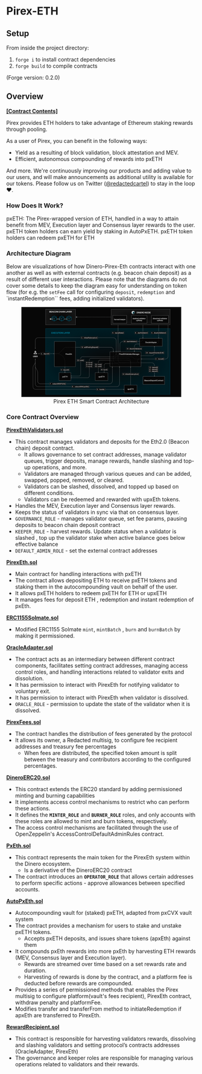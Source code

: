 # Pirex-ETH

## Setup

From inside the project directory:

1. `forge i` to install contract dependencies
2. `forge build` to compile contracts

(Forge version: 0.2.0)

## Overview

**[[Contract Contents]](./SUMMARY.md)**

Pirex provides ETH holders to take advantage of Ethereum staking rewards through pooling.

As a user of Pirex, you can benefit in the following ways:

- Yield as a resulting of block validation, block attestation and MEV.
- Efficient, autonomous compounding of rewards into pxETH

And more. We're continuously improving our products and adding value to our users, and will make announcements as additional utility is available for our tokens. Please follow us on Twitter ([@redactedcartel](https://twitter.com/redactedcartel)) to stay in the loop ❤️.

### How Does It Work?

pxETH: The Pirex-wrapped version of ETH, handled in a way to attain benefit from MEV, Execution layer and Consensus layer rewards to the user. pxETH token holders can earn yield by staking in AutoPxETH. pxETH token holders can redeem pxETH for ETH

### Architecture Diagram

Below are visualizations of how Dinero-Pirex-Eth contracts interact with one another as well as with external contracts (e.g. beacon chain deposit) as a result of different user interactions.
Please note that the diagrams do not cover some details to keep the diagram easy for understanding on token flow (for e.g. the `setFee` call for configuring `deposit`, `redemption` and `instantRedemption`` fees, adding initialized validators).


<figure align="center">
  <img src="./architecture.png" alt="Pirex ETH Smart Contract Architecture">
  <figcaption>Pirex ETH Smart Contract Architecture</figcaption>
</figure>

### Core Contract Overview

**[PirexEthValidators.sol](./src/PirexEthValidators.sol/abstract.PirexEthValidators.md)**
- This contract manages validators and deposits for the Eth2.0 (Beacon chain) deposit contract.
    - It allows governance to set contract addresses, manage validator queues, trigger deposits, manage rewards, handle slashing and top-up operations, and more.
    - Validators are managed through various queues and can be added, swapped, popped, removed, or cleared.
    - Validators can be slashed, dissolved, and topped up based on different conditions.
    - Validators can be redeemed and rewarded with upxEth tokens.
- Handles the MEV, Execution layer and Consensus layer rewards.
- Keeps the status of validators in sync via that on consensus layer.
- ```GOVERNANCE_ROLE``` - manages validator queue, set fee params, pausing deposits to beacon chain deposit contract
- ```KEEPER_ROLE``` - harvest rewards. Update status when a validator is slashed , top up the validator stake when active balance goes below effective balance
- ```DEFAULT_ADMIN_ROLE``` - set the external contract addresses

**[PirexEth.sol](./src/PirexEth.sol/contract.PirexEth.md)**
- Main contract for handling interactions with pxETH
- The contract allows depositing ETH to receive pxETH tokens and staking them in the autocompounding vault on behalf of the user.
- It allows pxETH holders to redeem pxETH for ETH or upxETH
- It manages fees for deposit ETH , redemption and instant redemption of pxEth.

**[ERC1155Solmate.sol](./src/tokens/ERC1155Solmate.sol/contract.ERC1155Solmate.md)**
- Modified ERC1155 Solmate `mint`, `mintBatch` , `burn` and `burnBatch` by making it permissioned.

**[OracleAdapter.sol](./src/OracleAdapter.sol/contract.OracleAdapter.md)**
- The contract acts as an intermediary between different contract components, facilitates setting contract addresses, managing access control roles, and handling interactions related to validator exits and dissolution.
- It has permission to interact with PirexEth for notifying validator to voluntary exit.
- It has permission to interact with PirexEth when validator is dissolved.
- ```ORACLE_ROLE``` - permission to update the state of the validator when it is dissolved.

**[PirexFees.sol](./src/PirexFees.sol/contract.PirexFees.md)**
- The contract handles the distribution of fees generated by the protocol
- It allows its owner, a Redacted multisig, to configure fee recipient addresses and treasury fee percentages
    - When fees are distributed, the specified token amount is split between the treasury and contributors according to the configured percentages.

**[DineroERC20.sol](./src/DineroERC20.sol/contract.DineroERC20.md)**
- This contract extends the ERC20 standard by adding permissioned minting and burning capabilities
- It implements access control mechanisms to restrict who can perform these actions.
- It defines the **`MINTER_ROLE`** and **`BURNER_ROLE`** roles, and only accounts with these roles are allowed to mint and burn tokens, respectively.
- The access control mechanisms are facilitated through the use of OpenZeppelin's AccessControlDefaultAdminRules contract.

**[PxEth.sol](./src/PxEth.sol/contract.PxEth.md)**
- This contract represents the main token for the PirexEth system within the Dinero ecosystem.
    - Is a derivative of the DineroERC20 contract
- The contract introduces an **`OPERATOR_ROLE`** that allows certain addresses to perform specific actions - approve allowances between specified accounts.

**[AutoPxEth.sol](./src/AutoPxEth.sol/contract.AutoPxEth.md)**

- Autocompounding vault for (staked) pxETH, adapted from pxCVX vault system
- The contract provides a mechanism for users to stake and unstake pxETH tokens.
    - Accepts pxETH deposits, and issues share tokens (apxEth) against them
- It compounds pxEth rewards into more pxEth by harvesting ETH rewards (MEV, Consensus layer and Execution layer).
    - Rewards are streamed over time based on a set rewards rate and duration.
    - Harvesting of rewards is done by the contract, and a platform fee is deducted before rewards are compounded.
- Provides a series of permissioned methods that enables the Pirex multisig to configure platform(vault's fees recipient), PirexEth contract, withdraw penalty and platformFee.
- Modifies transfer and transferFrom method to initiateRedemption if apxEth are transferred to PirexEth.

**[RewardRecipient.sol](./src/RewardRecipient.sol/contract.RewardRecipient.md)**
- This contract is responsible for harvesting validators rewards, dissolving and slashing validators and setting protocol’s contracts addresses (OracleAdapter, PirexEth)
- The governance and keeper roles are responsible for managing various operations related to validators and their rewards.
